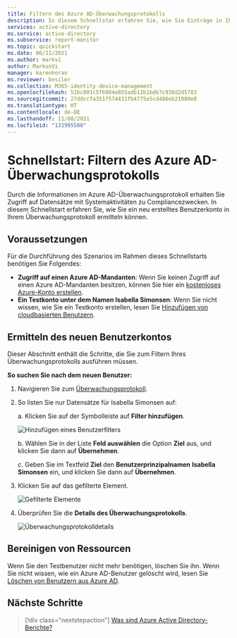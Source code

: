```yaml
---
title: Filtern des Azure AD-Überwachungsprotokolls
description: In diesem Schnellstar erfahren Sie, wie Sie Einträge in Ihrem Azure AD-Überwachungsprotokoll filtern können.
services: active-directory
ms.service: active-directory
ms.subservice: report-monitor
ms.topic: quickstart
ms.date: 06/11/2021
ms.author: markvi
author: MarkusVi
manager: karenhoran
ms.reviewer: besiler
ms.collection: M365-identity-device-management
ms.openlocfilehash: 51bc001c5f6984e855adb11b1bdb7c938d2d5783
ms.sourcegitcommit: 27ddccfa351f574431fb4775e5cd486eb21080e0
ms.translationtype: HT
ms.contentlocale: de-DE
ms.lasthandoff: 11/08/2021
ms.locfileid: "131995500"
---
```

# <a name="quickstart-filter-your-azure-ad-audit-log"></a>Schnellstart: Filtern des Azure AD-Überwachungsprotokolls 

Durch die Informationen im Azure AD-Überwachungsprotokoll erhalten Sie Zugriff auf Datensätze mit Systemaktivitäten zu Compliancezwecken. In diesem Schnellstart erfahren Sie, wie Sie ein neu erstelltes Benutzerkonto in Ihrem Überwachungsprotokoll ermitteln können.


## <a name="prerequisites"></a>Voraussetzungen

Für die Durchführung des Szenarios im Rahmen dieses Schnellstarts benötigen Sie Folgendes:

- **Zugriff auf einen Azure AD-Mandanten**: Wenn Sie keinen Zugriff auf einen Azure AD-Mandanten besitzen, können Sie hier ein [kostenloses Azure-Konto erstellen](https://azure.microsoft.com/free/?WT.mc_id=A261C142F). 
- **Ein Testkonto unter dem Namen Isabella Simonsen**: Wenn Sie nicht wissen, wie Sie ein Testkonto erstellen, lesen Sie [Hinzufügen von cloudbasierten Benutzern](../fundamentals/add-users-azure-active-directory.md#add-a-new-user).

## <a name="find-the-new-user-account"></a>Ermitteln des neuen Benutzerkontos

Dieser Abschnitt enthält die Schritte, die Sie zum Filtern Ihres Überwachungsprotokolls ausführen müssen.


**So suchen Sie nach dem neuen Benutzer:**

1. Navigieren Sie zum [Überwachungsprotokoll](https://portal.azure.com/#blade/Microsoft_AAD_IAM/ActiveDirectoryMenuBlade/Audit).

2. So listen Sie nur Datensätze für Isabella Simonsen auf:

    a. Klicken Sie auf der Symbolleiste auf **Filter hinzufügen**.
    
    ![Hinzufügen eines Benutzerfilters](./media/quickstart-analyze-sign-in/add-filters.png)   

    b. Wählen Sie in der Liste **Feld auswählen** die Option **Ziel** aus, und klicken Sie dann auf **Übernehmen**.

    c. Geben Sie im Textfeld **Ziel** den **Benutzerprinzipalnamen** **Isabella Simonsen** ein, und klicken Sie dann auf **Übernehmen**.

3. Klicken Sie auf das gefilterte Element.

    ![Gefilterte Elemente](./media/quickstart-filter-audit-log/audit-log-list.png)  

4.  Überprüfen Sie die **Details des Überwachungsprotokolls**.
 
    ![Überwachungsprotokolldetails](./media/quickstart-filter-audit-log/audit-log-details.png)  
 
  

## <a name="clean-up-resources"></a>Bereinigen von Ressourcen

Wenn Sie den Testbenutzer nicht mehr benötigen, löschen Sie ihn. Wenn Sie nicht wissen, wie ein Azure AD-Benutzer gelöscht wird, lesen Sie [Löschen von Benutzern aus Azure AD](../fundamentals/add-users-azure-active-directory.md#delete-a-user).

## <a name="next-steps"></a>Nächste Schritte

> [!div class="nextstepaction"]
> [Was sind Azure Active Directory-Berichte?](overview-reports.md)
